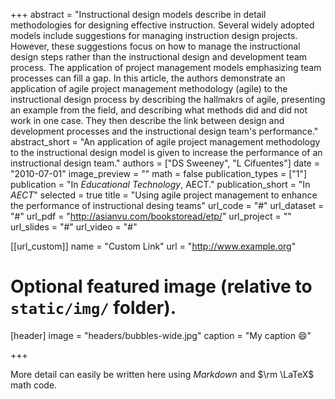 +++
abstract = "Instructional design models describe in detail methodologies for designing effective instruction. Several widely adopted models include suggestions for managing instruction design projects. However, these suggestions focus on how to manage the instructional design steps rather than the instructional design and development team process. The application of project management models emphasizing team processes can fill a gap. In this article, the authors demonstrate an application of agile project management methodology (agile) to the instructional design process by describing the hallmakrs of agile, presenting an example from the field, and describing what methods did and did not work in one case. They then describe the link between design and development processes and the instructional design team's performance."
abstract_short = "An application of agile project management methodology to the instructional design model is given to increase the performance of an instructional design team."
authors = ["DS Sweeney", "L Cifuentes"]
date = "2010-07-01"
image_preview = ""
math = false
publication_types = ["1"]
publication = "In *Educational Technology*, AECT."
publication_short = "In *AECT*"
selected = true
title = "Using agile project management to enhance the performance of instructional desing teams"
url_code = "#"
url_dataset = "#"
url_pdf = "http://asianvu.com/bookstoread/etp/"
url_project = ""
url_slides = "#"
url_video = "#"

[[url_custom]]
name = "Custom Link"
url = "http://www.example.org"

# Optional featured image (relative to `static/img/` folder).
[header]
image = "headers/bubbles-wide.jpg"
caption = "My caption :smile:"

+++

More detail can easily be written here using *Markdown* and $\rm \LaTeX$ math code.

